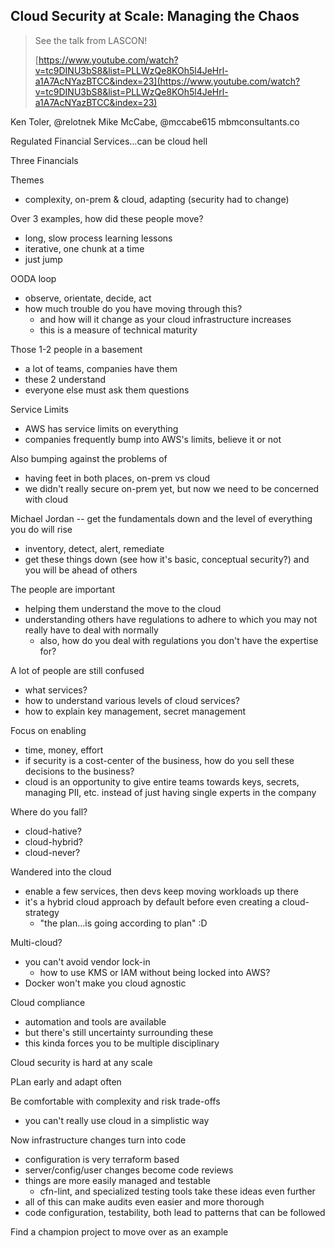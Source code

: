 ## Cloud Security at Scale: Managing the Chaos

> See the talk from LASCON!
> 
> [https://www.youtube.com/watch?v=tc9DINU3bS8&list=PLLWzQe8KOh5l4JeHrl-a1A7AcNYazBTCC&index=23](https://www.youtube.com/watch?v=tc9DINU3bS8&list=PLLWzQe8KOh5l4JeHrl-a1A7AcNYazBTCC&index=23)


Ken Toler, @relotnek
Mike McCabe, @mccabe615
mbmconsultants.co

Regulated Financial Services...can be cloud hell


Three Financials

Themes

- complexity, on-prem & cloud, adapting (security had to change)

Over 3 examples, how did these people move?

- long, slow process learning lessons
- iterative, one chunk at a time
- just jump

OODA loop

- observe, orientate, decide, act
- how much trouble do you have moving through this?
	- and how will it change as your cloud infrastructure increases
	- this is a measure of technical maturity

Those 1-2 people in a basement

- a lot of teams, companies have them
- these 2 understand
- everyone else must ask them questions

Service Limits

- AWS has service limits on everything
- companies frequently bump into AWS's limits, believe it or not

Also bumping against the problems of

- having feet in both places, on-prem vs cloud
- we didn't really secure on-prem yet, but now we need to be concerned with cloud

Michael Jordan -- get the fundamentals down and the level of everything you do will rise

- inventory, detect, alert, remediate
- get these things down (see how it's basic, conceptual security?) and you will be ahead of others


The people are important

- helping them understand the move to the cloud
- understanding others have regulations to adhere to which you may not really have to deal with normally
	- also, how do you deal with regulations you don't have the expertise for?

A lot of people are still confused

- what services?
- how to understand various levels of cloud services?
- how to explain key management, secret management

Focus on enabling

- time, money, effort
- if security is a cost-center of the business, how do you sell these decisions to the business?
- cloud is an opportunity to give entire teams towards keys, secrets, managing PII, etc. instead of just having
single experts in the company

Where do you fall?

- cloud-hative?
- cloud-hybrid?
- cloud-never?


Wandered into the cloud

- enable a few services, then devs keep moving workloads up there
- it's a hybrid cloud approach by default before even creating a cloud-strategy
	- "the plan...is going according to plan" :D

Multi-cloud?

- you can't avoid vendor lock-in
	- how to use KMS or IAM without being locked into AWS?
- Docker won't make you cloud agnostic

Cloud compliance

- automation and tools are available
- but there's still uncertainty surrounding these
- this kinda forces you to be multiple disciplinary

Cloud security is hard at any scale

PLan early and adapt often

Be comfortable with complexity and risk trade-offs
- you can't really use cloud in a simplistic way


Now infrastructure changes turn into code

- configuration is very terraform based
- server/config/user changes become code reviews
- things are more easily managed and testable
	- cfn-lint, and specialized testing tools take these ideas even further
- all of this can make audits even easier and more thorough
- code configuration, testability, both lead to patterns that can be followed

Find a champion project to move over as an example